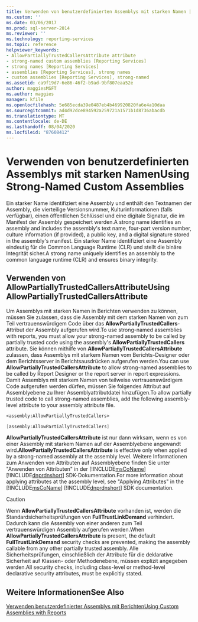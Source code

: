 ```yaml
---
title: Verwenden von benutzerdefinierten Assemblys mit starken Namen | Microsoft-Dokumentation
ms.custom: ''
ms.date: 03/06/2017
ms.prod: sql-server-2014
ms.reviewer: ''
ms.technology: reporting-services
ms.topic: reference
helpviewer_keywords:
- AllowPartiallyTrustedCallersAttribute attribute
- strong-named custom assemblies [Reporting Services]
- strong names [Reporting Services]
- assemblies [Reporting Services], strong names
- custom assemblies [Reporting Services], strong-named
ms.assetid: ca9f19d7-6e86-46f2-b9ad-9bf807eaa52e
author: maggiesMSFT
ms.author: maggies
manager: kfile
ms.openlocfilehash: 5e685ecda39e0487eb4b469920820fa6e4a10daa
ms.sourcegitcommit: ad4d92dce894592a259721a1571b1d8736abacdb
ms.translationtype: MT
ms.contentlocale: de-DE
ms.lasthandoff: 08/04/2020
ms.locfileid: "87608412"
---
```

# <a name="using-strong-named-custom-assemblies"></a><span data-ttu-id="e36a3-102">Verwenden von benutzerdefinierten Assemblys mit starken Namen</span><span class="sxs-lookup"><span data-stu-id="e36a3-102">Using Strong-Named Custom Assemblies</span></span>
  <span data-ttu-id="e36a3-103">Ein starker Name identifiziert eine Assembly und enthält den Textnamen der Assembly, die vierteilige Versionsnummer, Kulturinformationen (falls verfügbar), einen öffentlichen Schlüssel und eine digitale Signatur, die im Manifest der Assembly gespeichert werden.</span><span class="sxs-lookup"><span data-stu-id="e36a3-103">A strong name identifies an assembly and includes the assembly's text name, four-part version number, culture information (if provided), a public key, and a digital signature stored in the assembly's manifest.</span></span> <span data-ttu-id="e36a3-104">Ein starker Name identifiziert eine Assembly eindeutig für die Common Language Runtime (CLR) und stellt die binäre Integrität sicher.</span><span class="sxs-lookup"><span data-stu-id="e36a3-104">A strong name uniquely identifies an assembly to the common language runtime (CLR) and ensures binary integrity.</span></span>  
  
## <a name="using-allowpartiallytrustedcallersattribute"></a><span data-ttu-id="e36a3-105">Verwenden von AllowPartiallyTrustedCallersAttribute</span><span class="sxs-lookup"><span data-stu-id="e36a3-105">Using AllowPartiallyTrustedCallersAttribute</span></span>  
 <span data-ttu-id="e36a3-106">Um Assemblys mit starken Namen in Berichten verwenden zu können, müssen Sie zulassen, dass die Assembly mit dem starken Namen von zum Teil vertrauenswürdigem Code über das **AllowPartiallyTrustedCallers**-Attribut der Assembly aufgerufen wird.</span><span class="sxs-lookup"><span data-stu-id="e36a3-106">To use strong-named assemblies with reports, you must allow your strong-named assembly to be called by partially trusted code using the assembly's **AllowPartiallyTrustedCallers** attribute.</span></span> <span data-ttu-id="e36a3-107">Sie können mithilfe von **AllowPartiallyTrustedCallersAttribute** zulassen, dass Assemblys mit starkem Namen vom Berichts-Designer oder dem Berichtsserver in Berichtsausdrücken aufgerufen werden.</span><span class="sxs-lookup"><span data-stu-id="e36a3-107">You can use **AllowPartiallyTrustedCallersAttribute** to allow strong-named assemblies to be called by Report Designer or the report server in report expressions.</span></span> <span data-ttu-id="e36a3-108">Damit Assemblys mit starkem Namen von teilweise vertrauenswürdigem Code aufgerufen werden dürfen, müssen Sie folgendes Attribut auf Assemblyebene zu Ihrer Assemblyattributdatei hinzufügen.</span><span class="sxs-lookup"><span data-stu-id="e36a3-108">To allow partially trusted code to call strong-named assemblies, add the following assembly-level attribute to your assembly attribute file.</span></span>  
  
```vb  
<assembly:AllowPartiallyTrustedCallers>  
```  
  
```csharp  
[assembly:AllowPartiallyTrustedCallers]  
```  
  
 <span data-ttu-id="e36a3-109">**AllowPartiallyTrustedCallersAttribute** ist nur dann wirksam, wenn es von einer Assembly mit starkem Namen auf der Assemblyebene angewandt wird.</span><span class="sxs-lookup"><span data-stu-id="e36a3-109">**AllowPartiallyTrustedCallersAttribute** is effective only when applied by a strong-named assembly at the assembly level.</span></span> <span data-ttu-id="e36a3-110">Weitere Informationen zum Anwenden von Attributen auf Assemblyebene finden Sie unter "Anwenden von Attributen" in der [!INCLUDE[msCoName](../../includes/msconame-md.md)] [!INCLUDE[dnprdnshort](../../includes/dnprdnshort-md.md)] SDK-Dokumentation.</span><span class="sxs-lookup"><span data-stu-id="e36a3-110">For more information about applying attributes at the assembly level, see "Applying Attributes" in the [!INCLUDE[msCoName](../../includes/msconame-md.md)] [!INCLUDE[dnprdnshort](../../includes/dnprdnshort-md.md)] SDK documentation.</span></span>  
  
> [!CAUTION]  
>  <span data-ttu-id="e36a3-111">Wenn **AllowPartiallyTrustedCallersAttribute** vorhanden ist, werden die Standardsicherheitsprüfungen von **FullTrustLinkDemand** verhindert. Dadurch kann die Assembly von einer anderen zum Teil vertrauenswürdigen Assembly aufgerufen werden.</span><span class="sxs-lookup"><span data-stu-id="e36a3-111">When **AllowPartiallyTrustedCallersAttribute** is present, the default **FullTrustLinkDemand** security checks are prevented, making the assembly callable from any other partially trusted assembly.</span></span> <span data-ttu-id="e36a3-112">Alle Sicherheitsprüfungen, einschließlich der Attribute für die deklarative Sicherheit auf Klassen- oder Methodenebene, müssen explizit angegeben werden.</span><span class="sxs-lookup"><span data-stu-id="e36a3-112">All security checks, including class-level or method-level declarative security attributes, must be explicitly stated.</span></span>  
  
## <a name="see-also"></a><span data-ttu-id="e36a3-113">Weitere Informationen</span><span class="sxs-lookup"><span data-stu-id="e36a3-113">See Also</span></span>  
 [<span data-ttu-id="e36a3-114">Verwenden benutzerdefinierter Assemblys mit Berichten</span><span class="sxs-lookup"><span data-stu-id="e36a3-114">Using Custom Assemblies with Reports</span></span>](using-custom-assemblies-with-reports.md)  
  
  
